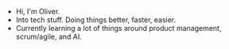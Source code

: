 - Hi, I'm Oliver.  
- Into tech stuff. Doing things better, faster, easier.  
- Currently learning a lot of things around product management, scrum/agile, and AI.  
